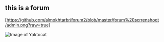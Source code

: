 ## this is a forum 
[https://github.com/almokhtarbr/forum2/blob/master/forum%20scrrenshoot/admin.png?raw=true]

![Image of Yaktocat](https://octodex.github.com/images/yaktocat.png)
